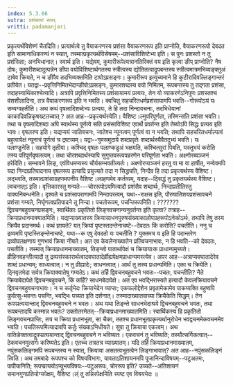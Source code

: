 ```yaml
---
index: 5.3.66
sutra: प्रशंसायां रूपप्‌
vritti: padamanjari
---
```


 प्रकृत्यर्थविशेष्णं चैतदिति। प्रत्यार्थत्वे तु वैयाकरणस्य प्रशंसा वैयाकरणरूप इति प्राप्नोति, वैयाकरणरूपो देवदत इति सामानाधिकरण्यं न स्यात्, तस्मात्प्रकृत्यर्थविसेषमम्--प्रशंसाविशिष्टेभ्य इति। स पुनः प्रशस्तो न तु प्रशंसिता; अनभिधानात्। स्वार्थ इति। यद्येवम्, कुमारीरूपेत्यत्रानतिरिक्तं वय इति कृत्वा ङीप् प्राप्नोति? नैष दोषः; कुमारीशब्दादुत्पन्नेन ङीपा वयोविशिष्टार्थगतस्य स्त्रीत्वस्य द्योतितत्वाद्रूपबन्तस्य स्त्रीत्वमात्रमभिव्यङ्क्तुअं टाबेव क्रियते, न च ङीपैव तदभिव्यक्तमिति टापोऽप्रसङ्गः। कुमारीरूप इत्युच्यमाने हि कुटीरादिवल्लिङ्गान्तरं प्रतीयेत। यतद्वा--प्रवृत्तिनिमितभेदान्ङीपोऽप्रसङ्गः, कुमारशब्दस्य वयो निमितम्, रूपबन्तस्य तु तद्गता प्रशंसा, तदाहस्वाथिंकाश्चेत्यादि। अत्रापि प्रवृत्तिनिमितस्य प्रशंसायामयं प्रत्ययः, तेन यो व्याकरणेऽनिपुणः प्रशस्तश्च वंशशीलादिना, तत्र वैयाकरणरूप इति न भवति। क्वचितु सहचरितधर्मप्रशंसायामपि भवति--गोरूपोऽयं यः सम्यग्वहतीति। अथ कथं वृषलादिशब्देभ्यः प्रत्ययः, ते हि तदा निन्दावचनाः, तदभिधेयानां काकादिवन्निकृषख्टतच्वात् ? अत आह--प्रकृत्यर्थस्येति। वैशिष्ट।ल्मुपरिपूर्णता, तस्मिन्सति प्रशंसा भवति। तथा च वृषलादिशब्दा अपि स्वार्थस्य पूर्णत्वे सति प्रसंसाविशिष्ट एवार्थे प्रवर्तन्त इति तेब्योऽपि सिद्धः प्रत्यय इति भावः। वृषलरुप इति। यद्यप्ययं जातिवचनः, जातेश्च न्यूनत्वम् पूर्णत्वं वा न भवति; तथापि सहचरितधर्माल्पत्वं बहुत्वापेक्षं न्यूनत्वं पूर्णत्वं च द्रष्टव्यम्। यद्वा--गुमसमुदाये शब्दप्रवृतेः शब्दार्थस्यैवैतदुभ्यं भवति। यः पलाण्डुनेति। सहयोगे तृतीया। कश्चिद् वृषलः पलाण्कडुअं भक्षयति, कश्चित्सुरां पिबति, यस्तूभयं करोति तस्य परिपूर्णवृषलत्वम्। तथा चोरशब्दार्थस्यापि सुगुप्तवस्त्वपहरणेन परिपूर्णता भवति। अक्ष्णोरब्यञ्जनं हरेदिति। सम्भावने लिङ्, एवंविधमप्यस्य चौर्यसम्भवतीत्यर्तः। अक्ष्णोरप्यञ्जनं हरतु वा मा वा हार्षीत्, नन्वेवमपि यदा निन्दाप्रतिपादनाय वृषलरूप इत्यादि प्रयुज्यते तदा न सिद्ध्यति, निन्दैव हि तदा प्रकृत्यर्थस्य वैशिष्ट।लद्भवति, तस्मात्प्रशंसाग्रहणमपनीय वैशिष्ट।ल्ग्रहणमेव कर्तव्यम्, यदाह--ठ्सिद्धं तु प्रकृतयर्थस्य वैशिष्ट।ल्वचनात्ऽ इति। वृत्तिकारस्तु मन्यते---चोररूपोऽयमित्यादौ प्रशंसैव शब्दार्थः, निन्दाप्रतीतिस्तु वाक्यनिबन्धनेति। दृश्यते च प्रशंसापराणामपि निन्दापरत्वम्, यथा--राक्षस इति, पौरुषातिशयप्रशंसावचने प्रशंसा गम्यते, निर्घृणत्वप्रतिपादने तु निन्दा। पचतोरूपम्, पचन्तिरूपमिति। ???????द्विवचनबहुवचनप्रसङ्गः, स्वार्थिकाः प्रकृतितो लिङ्गवचनान्यनुवर्तन्त इति कृत्वा? तत्राह--क्रियाप्रधानमाक्यातमिति। यद्यप्याख्यातस्य क्रियासाधनपुरुषसंख्याकालोपग्रहरूपोऽनेकोऽर्थः, तथापि तेषु तस्य क्रियैव प्रदानमर्थः। कथं ज्ञायते? यत् क्रियां पृष्टस्तदन्तेनाचष्टे--देवदतः किं करोति? पचतीति। ननु च द्रव्यमपि पृष्टस्तिङ्न्तेनाचष्टे, यथा--क एषु देवदतो यः पचतीति ? युक्तमत्र य इति हि पदान्तरेण द्रव्योपलक्षणाय गुणभावं क्रिया नीयते। अत एव केवलेनाख्यातेन प्रतिवचनाभावः, न हि भवति--को देवदतः, पचतीति। तस्मात् क्रियाप्रधानमाख्यातम्, तिङ्न्तो पातार्थापेक्षं च क्रियायाःक प्राधान्यमुच्यते। व्रीहिनवहन्तीत्यादौ तु द्रव्यसंस्कारार्थत्वादवघातादेर्व्रीह्यपेक्षमप्राधान्यमस्त्येव। अपर आह--अत्राप्यवघातादेरेव शाब्दं प्रधान्यम्; साध्यत्वात्। न तु व्रीह्यादेः; साधनत्वात्। आर्थं तु तस्य प्रधान्यमिति। एका च क्रियेति। ठ्निवृतभेदा सर्वत्र क्रियाक्यातेषु गम्यतेऽ। कथं तर्हि द्विवचनबहुवचने भवतः--पचतः, पचन्तीति? नैते क्रियाबेदापेक्षे द्विवचनबहुवचने, किं कर्हि? साधनबेदापेक्षे। अत एव भवद्भिरास्यते हत्यादौ केवलक्रियावचने द्विवचनबहुवचनाभावः। न च कर्तृभेदः क्रियाभेदेन व्याप्तः; एकफलोद्देशेन प्रवृतामेकामेव पाकव्यक्ति बहुष्वपि कुर्वत्सु-भवन्तः पचन्ति, भवद्भिः पच्यत इति दर्शनात्। तस्मादाख्यातवाच्या क्रियैकेति सिद्धम्। तेन रूपप्प्रत्ययान्ताद् द्विवचनबहुवचने न भवतः।  अथ यथा तिङ्न्ते साधनभेदाश्रये द्विचनबहुवचने भवतः, तथा रूपबन्तादपि कस्मान्न भवतः? उक्तोतरमेतत्--क्रियाप्रधानमाख्यातमिति। स्वार्थिकस्य हि प्रकृतितो लिङ्गवचनप्राप्तिः, तत्र च क्रिया प्रधानभूता, सा चैका, ततश्च प्रधानभूतप्रकृत्यर्थानुरोधेन भवद्वचनमेकवचनमेव भवति। पचतिरूपमित्यादावपि कर्तुः संख्याऽभिधीयते। सुपा तु क्रियाया एकत्वम्। अथ वातिङेक्तत्वाद्रूपप्प्रत्ययान्ताद् द्विवचनबहुवचने न भविष्यतः। एकवचनं तु भविष्यति; तस्यौत्सर्गिकत्वात्--ठेकवचनमुत्सर्गः करिष्यतेऽ इति। एतच्च तत्रतत्र व्याख्यातम्। यदि तर्हि क्रियाप्रधानमाख्यातम्, नपुंसकलिङ्गमपि रूपबन्तस्य न स्यात्, क्रियाया असतत्वभूतत्वेन लिङ्गाभावात्? अत आह--नपुंसकलिङ्गं त्विति। अथ तमबादेः रूपपश्च को विषयविभागः, यावताऽतिशायनमपि पूजानिन्दाविषयम्--पटुअतमः, पापीयानिति; रूपप्प्रत्ययोऽप्युभयविषयः--पटुअरूपः, चोररूप इति? उच्यते--अतिशायनं समानगुणप्रतियोग्यपेक्षम्, वैशिष्ट।ल्ं तु तन्निरपेक्षमिति स्पष्ट एव विषयभेदः ॥
